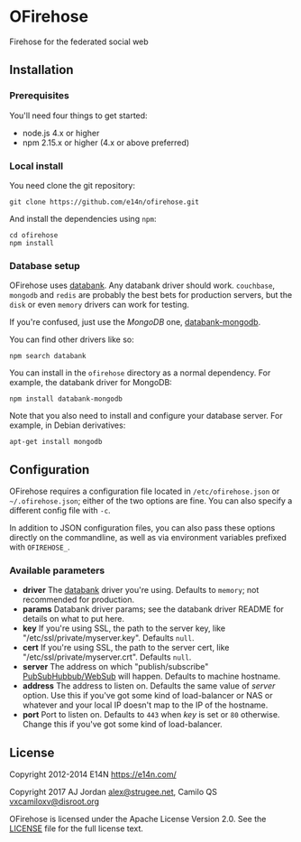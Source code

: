 # OFirehose

Firehose for the federated social web

## Installation

### Prerequisites

You'll need four things to get started:

* node.js 4.x or higher
* npm 2.15.x or higher (4.x or above preferred)

### Local install

You need clone the git repository:

    git clone https://github.com/e14n/ofirehose.git

And install the dependencies using `npm`:

    cd ofirehose
    npm install

### Database setup

OFirehose uses [databank][]. Any databank driver should work.
`couchbase`, `mongodb` and `redis` are probably the best
bets for production servers, but the `disk` or even `memory` drivers
can work for testing.

If you're confused, just use the *MongoDB* one, [databank-mongodb](https://www.npmjs.com/package/databank-mongodb).

You can find other drivers like so:

    npm search databank

You can install in the `ofirehose` directory as a normal dependency.
For example, the databank driver for MongoDB:

    npm install databank-mongodb

Note that you also need to install and configure your database server. 
For example, in Debian derivatives:

    apt-get install mongodb

## Configuration

OFirehose requires a configuration file located in `/etc/ofirehose.json` or `~/.ofirehose.json`; either of the two options are fine. You can also specify a different config file with `-c`.

In addition to JSON configuration files, you can also pass these options directly on the commandline, as well as via environment variables prefixed with `OFIREHOSE_`.

### Available parameters

* **driver** The [databank][] driver you're using. Defaults to `memory`; not recommended for production.
* **params** Databank driver params; see the databank driver README for details on what to put here.
* **key** If you're using SSL, the path to the server key, like
   "/etc/ssl/private/myserver.key". Defaults `null`.
* **cert** If you're using SSL, the path to the server cert, like
   "/etc/ssl/private/myserver.crt". Defaults `null`.
* **server** The address on which "publish/subscribe" [PubSubHubbub/WebSub][websub] will happen. Defaults to machine hostname.
* **address** The address to listen on. Defaults the same value of *server* option. Use this if you've got some kind of load-balancer or NAS or whatever and your local IP doesn't map to the IP of the hostname.
* **port** Port to listen on. Defaults to `443` when *key* is set or `80` otherwise. Change this if you've got some kind of load-balancer.
   
## License

Copyright 2012-2014 E14N https://e14n.com/

Copyright 2017 AJ Jordan <alex@strugee.net>, Camilo QS <vxcamiloxv@disroot.org>

OFirehose is licensed under the Apache License Version 2.0. See the [LICENSE][] file for the full license text.

[databank]: https://github.com/evanp/databank
[LICENSE]: https://github.com/e14n/ofirehose/blob/master/LICENSE
[websub]: https://www.w3.org/TR/websub/
